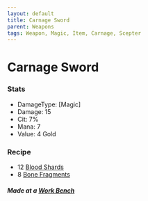 ```yaml
---
layout: default
title: Carnage Sword 
parent: Weapons
tags: Weapon, Magic, Item, Carnage, Scepter
---
```


# Carnage Sword

### Stats
- DamageType: [Magic]
- Damage: 15
- Cit: 7%
- Mana: 7
- Value: 4 Gold

### Recipe
- 12 [Blood Shards](https://ricklugtigheid.github.io/SupernovaMod/docs/items/materials/blood_shards)
- 8 [Bone Fragments](https://ricklugtigheid.github.io/SupernovaMod/docs/items/materials/bone_fragment)

##### Made at a [Work Bench](https://terraria.gamepedia.com/Work_Benches)